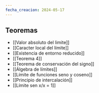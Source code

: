 ```yaml
---
fecha_creacion: 2024-05-17
---
```


## Teoremas
 - [[Valor absoluto del limite]]
 - [[Caracter local del límite]]
 - [[Existencia de entorno reducido]]
 - [[Teorema 4]]
 - [[Teorema de conservación del signo]]
 - [[Álgebra de límites]]
 - [[Límite de funciones seno y coseno]]
 - [[Principio de intercalación]]
 - [[Límite sen x/x = 1]]
